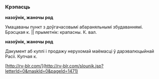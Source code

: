 ### Крэпасць
**назоўнік, жаночы род**

Умацаваны пункт з доўгачасовымі абараняльнымі збудаваннямі. Брэсцкая к. || прыметнік: крапасны. К. вал.

**назоўнік, жаночы род**

Дакумент аб куплі і продажу нерухомай маёмасці ў дарэвалюцыйнай Расіі. Купчая к.

<a rel="author">[http://rv-blr.com/](http://rv-blr.com/slounik.jsp?letterId=0&maskId=0&pageId=1471)</a>
